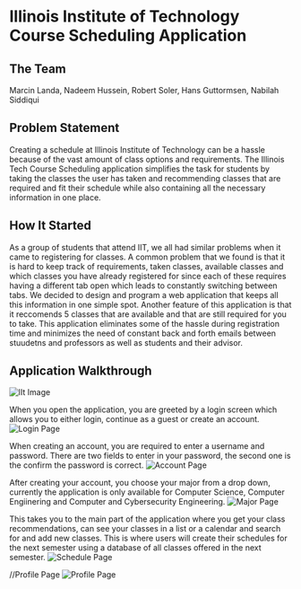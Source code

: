 # Illinois Institute of Technology Course Scheduling Application

## The Team
Marcin Landa, Nadeem Hussein, Robert Soler, Hans Guttormsen, Nabilah Siddiqui

## Problem Statement
Creating a schedule at Illinois Institute of Technology can be a hassle because of the vast amount of class options and requirements. The Illinois Tech Course Scheduling application simplifies the task for students by taking the classes the user has taken and recommending classes that are required and fit their schedule while also containing all the necessary information in one place.

## How It Started
As a group of students that attend IIT, we all had similar problems when it came to registering for classes. A common problem that we found is that it is hard to keep track of requirements, taken classes, available classes and which classes you have already registered for since each of these requires having a different tab open which leads to constantly switching between tabs. We decided to design and program a web application that keeps all this information in one simple spot. Another feature of this application is that it reccomends 5 classes that are available and that are still required for you to take. This application eliminates some of the hassle during registration time and minimizes the need of constant back and forth emails between stuudetns and professors as well as students and their advisor.

## Application Walkthrough
![IIt Image](https://github.com/MarcinLanda/IPRO-IIT-Scheduling-App/raw/main/FlaskReference/static/images/mies_campus.jpg?raw=true "IIt Image")

When you open the application, you are greeted by a login screen which allows you to either login, continue as a guest or create an account. 
![Login Page](https://github.com/MarcinLanda/IPRO-IIT-Scheduling-App/raw/main/FlaskReference/static/images/search.png?raw=true "Login Page")

When creating an account, you are required to enter a username and password. There are two fields to enter in your password, the second one is the confirm the password is correct.
![Account Page](https://github.com/MarcinLanda/IPRO-IIT-Scheduling-App/raw/main/FlaskReference/static/images/Page2.png?raw=true "Account Page")

After creating your account, you choose your major from a drop down, currently the application is only available for Computer Science, Computer Engiinering and Computer and Cybersecurity Engineering.
![Major Page](https://github.com/MarcinLanda/IPRO-IIT-Scheduling-App/raw/main/FlaskReference/static/images/Page3.png?raw=true "Major Page")

This takes you to the main part of the application where you get your class recommendations, can see your classes in a list or a calendar and search for and add new classes. This is where users will create their schedules for the next semester using a database of all classes offered in the next semester. 
![Schedule Page](https://github.com/MarcinLanda/IPRO-IIT-Scheduling-App/raw/main/FlaskReference/static/images/Page4.png?raw=true "Schedule Page")

//Profile Page
![Profile Page](https://github.com/MarcinLanda/IPRO-IIT-Scheduling-App/raw/main/FlaskReference/static/images/Page5.png?raw=true "Profile Page")
